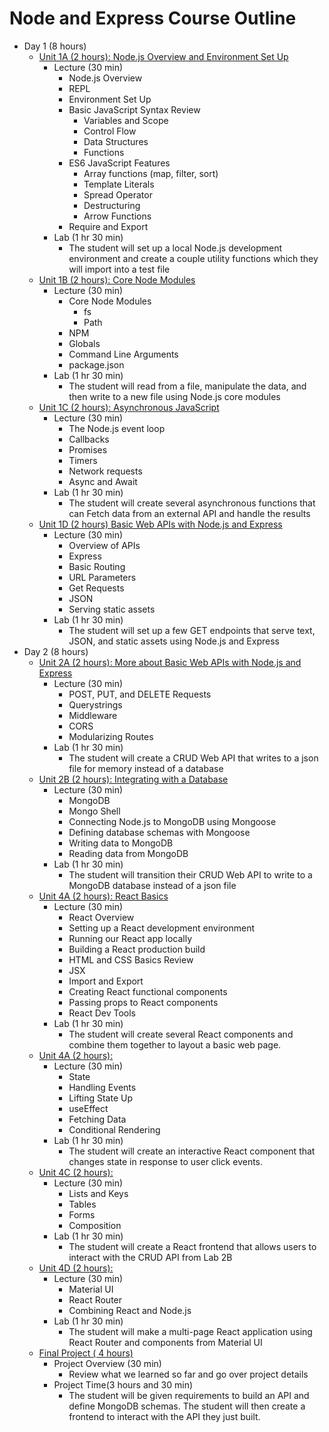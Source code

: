 # Node and Express Course Outline

*   Day 1 (8 hours)
    *   [Unit 1A (2 hours): Node.js Overview and Environment Set Up](Unit-1A.md)
        *   Lecture (30 min)
            *   Node.js Overview
            *   REPL
            *   Environment Set Up
            *   Basic JavaScript Syntax Review
                *   Variables and Scope
                *   Control Flow
                *   Data Structures
                *   Functions
            *   ES6 JavaScript Features
                *   Array functions (map, filter, sort)
                *   Template Literals
                *   Spread Operator
                *   Destructuring
                *   Arrow Functions
            *   Require and Export
        *   Lab (1 hr 30 min)
            *   The student will set up a local Node.js development environment and create a couple utility functions which they will import into a test file
    *   [Unit 1B (2 hours): Core Node Modules](Unit-1B.md) 
        *   Lecture (30 min)
            *   Core Node Modules
                *   fs
                *   Path
            *   NPM
            *   Globals 
            *   Command Line Arguments
            *   package.json
        *   Lab (1 hr 30 min)
            *   The student will read from a file, manipulate the data, and then write to a new file using Node.js core modules
    *   [Unit 1C (2 hours): Asynchronous JavaScript](Unit-1C.md) 
        *   Lecture (30 min)
            * The Node.js event loop
            * Callbacks
            * Promises
            * Timers
            * Network requests
            * Async and Await
        *   Lab (1 hr 30 min)
            *   The student will create several asynchronous functions that can Fetch data from an external API and handle the results
    *   [Unit 1D (2 hours) Basic Web APIs with Node.js and Express](Unit-1D.md) 
        *   Lecture (30 min)
            *   Overview of APIs
            *   Express
            *   Basic Routing
            *   URL Parameters
            *   Get Requests
            *   JSON
            *   Serving static assets
        *   Lab (1 hr 30 min)
            *   The student will set up a few GET endpoints that serve text, JSON, and static assets using Node.js and Express
*   Day 2 (8 hours)
    *   [Unit 2A (2 hours): More about Basic Web APIs with Node.js and Express ](Unit-2A.md)
        *   Lecture (30 min)
            *   POST, PUT, and DELETE Requests
            *   Querystrings
            *   Middleware
            *   CORS
            *   Modularizing Routes
        *   Lab (1 hr 30 min)
            *   The student will create a CRUD Web API that writes to a json file for memory instead of a database
    *   [Unit 2B (2 hours): Integrating with a Database](Unit-2B.md) 
        *   Lecture (30 min)
            * MongoDB
            * Mongo Shell
            * Connecting Node.js to MongoDB using Mongoose
            * Defining database schemas with Mongoose
            * Writing data to MongoDB
            * Reading data from MongoDB
        *   Lab (1 hr 30 min)
            *   The student will transition their CRUD Web API to write to a MongoDB database instead of a json file
    *   [Unit 4A (2 hours): React Basics](Unit-4A.md) 
        *   Lecture (30 min)
            * React Overview
            * Setting up a React development environment
            * Running our React app locally
            * Building a React production build
            * HTML and CSS Basics Review
            * JSX
            * Import and Export
            * Creating React functional components
            * Passing props to React components
            * React Dev Tools
        *   Lab (1 hr 30 min)
            * The student will create several React components and combine them together to layout a basic web page.
    *   [Unit 4A (2 hours): ](Unit-4B.md) 
        *   Lecture (30 min)
            * State 
            * Handling Events
            * Lifting State Up
            * useEffect
            * Fetching Data
            * Conditional Rendering
        *   Lab (1 hr 30 min)
            *  The student will create an interactive React component that changes state in response to user click events.
    *   [Unit 4C (2 hours): ](Unit-4C.md) 
        *   Lecture (30 min)
            * Lists and Keys
            * Tables
            * Forms
            * Composition
        *   Lab (1 hr 30 min)
            *  The student will create a React frontend that allows users to interact with the CRUD API from Lab 2B
    *   [Unit 4D (2 hours): ](Unit-4D.md) 
        *   Lecture (30 min)
            * Material UI
            * React Router
            * Combining React and Node.js
        *   Lab (1 hr 30 min)
            * The student will make a multi-page React application using React Router and components from Material UI
    *   [Final Project ( 4 hours)](Unit-Final-Node-Express-React.md) 
        *   Project Overview (30 min)
            *   Review what we learned so far and go over project details
        *   Project Time(3 hours and 30 min)
            *   The student will be given requirements to build an API and define MongoDB schemas. The student will then create a frontend to interact with the API they just built.